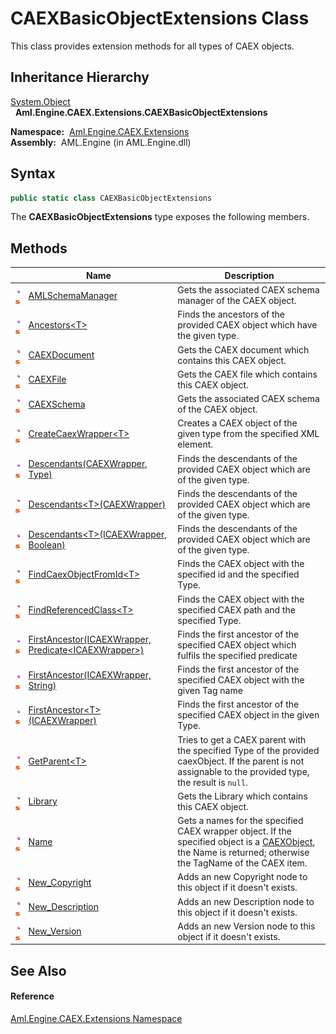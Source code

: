 CAEXBasicObjectExtensions Class
===============================
This class provides extension methods for all types of CAEX objects.


Inheritance Hierarchy
---------------------
[System.Object][1]  
  **Aml.Engine.CAEX.Extensions.CAEXBasicObjectExtensions**  

  **Namespace:**  [Aml.Engine.CAEX.Extensions][2]  
  **Assembly:**  AML.Engine (in AML.Engine.dll)

Syntax
------

```csharp
public static class CAEXBasicObjectExtensions
```

The **CAEXBasicObjectExtensions** type exposes the following members.


Methods
-------

                                 | Name                                                          | Description                                                                                                                                                      
-------------------------------- | ------------------------------------------------------------- | ---------------------------------------------------------------------------------------------------------------------------------------------------------------- 
![Public method]![Static member] | [AMLSchemaManager][3]                                         | Gets the associated CAEX schema manager of the CAEX object.                                                                                                      
![Public method]![Static member] | [Ancestors&lt;T>][4]                                          | Finds the ancestors of the provided CAEX object which have the given type.                                                                                       
![Public method]![Static member] | [CAEXDocument][5]                                             | Gets the CAEX document which contains this CAEX object.                                                                                                          
![Public method]![Static member] | [CAEXFile][6]                                                 | Gets the CAEX file which contains this CAEX object.                                                                                                              
![Public method]![Static member] | [CAEXSchema][7]                                               | Gets the associated CAEX schema of the CAEX object.                                                                                                              
![Public method]![Static member] | [CreateCaexWrapper&lt;T>][8]                                  | Creates a CAEX object of the given type from the specified XML element.                                                                                          
![Public method]![Static member] | [Descendants(CAEXWrapper, Type)][9]                           | Finds the descendants of the provided CAEX object which are of the given type.                                                                                   
![Public method]![Static member] | [Descendants&lt;T>(CAEXWrapper)][10]                          | Finds the descendants of the provided CAEX object which are of the given type.                                                                                   
![Public method]![Static member] | [Descendants&lt;T>(ICAEXWrapper, Boolean)][11]                | Finds the descendants of the provided CAEX object which are of the given type.                                                                                   
![Public method]![Static member] | [FindCaexObjectFromId&lt;T>][12]                              | Finds the CAEX object with the specified id and the specified Type.                                                                                              
![Public method]![Static member] | [FindReferencedClass&lt;T>][13]                               | Finds the CAEX object with the specified CAEX path and the specified Type.                                                                                       
![Public method]![Static member] | [FirstAncestor(ICAEXWrapper, Predicate&lt;ICAEXWrapper>)][14] | Finds the first ancestor of the specified CAEX object which fulfils the specified predicate                                                                      
![Public method]![Static member] | [FirstAncestor(ICAEXWrapper, String)][15]                     | Finds the first ancestor of the specified CAEX object with the given Tag name                                                                                    
![Public method]![Static member] | [FirstAncestor&lt;T>(ICAEXWrapper)][16]                       | Finds the first ancestor of the specified CAEX object in the given Type.                                                                                         
![Public method]![Static member] | [GetParent&lt;T>][17]                                         | Tries to get a CAEX parent with the specified Type of the provided caexObject. If the parent is not assignable to the provided type, the result is `null`.       
![Public method]![Static member] | [Library][18]                                                 | Gets the Library which contains this CAEX object.                                                                                                                
![Public method]![Static member] | [Name][19]                                                    | Gets a names for the specified CAEX wrapper object. If the specified object is a [CAEXObject][20], the Name is returned; otherwise the TagName of the CAEX item. 
![Public method]![Static member] | [New_Copyright][21]                                           | Adds an new Copyright node to this object if it doesn't exists.                                                                                                  
![Public method]![Static member] | [New_Description][22]                                         | Adds an new Description node to this object if it doesn't exists.                                                                                                
![Public method]![Static member] | [New_Version][23]                                             | Adds an new Version node to this object if it doesn't exists.                                                                                                    


See Also
--------

#### Reference
[Aml.Engine.CAEX.Extensions Namespace][2]  

[1]: https://docs.microsoft.com/dotnet/api/system.object
[2]: ../README.md
[3]: AMLSchemaManager.md
[4]: Ancestors__1.md
[5]: CAEXDocument.md
[6]: CAEXFile.md
[7]: CAEXSchema.md
[8]: CreateCaexWrapper__1.md
[9]: Descendants.md
[10]: Descendants__1.md
[11]: Descendants__1_1.md
[12]: FindCaexObjectFromId__1.md
[13]: FindReferencedClass__1.md
[14]: FirstAncestor.md
[15]: FirstAncestor_1.md
[16]: FirstAncestor__1.md
[17]: GetParent__1.md
[18]: Library.md
[19]: Name.md
[20]: ../../Aml.Engine.CAEX/CAEXObject/README.md
[21]: New_Copyright.md
[22]: New_Description.md
[23]: New_Version.md
[24]: https://www.automationml.org
[25]: ../../icons/logoShade.png
[Public method]: ../../icons/pubmethod.gif "Public method"
[Static member]: ../../icons/static.gif "Static member"